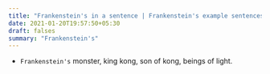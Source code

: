 ```yaml
---
title: "Frankenstein's in a sentence | Frankenstein's example sentences"
date: 2021-01-20T19:57:50+05:30
draft: falses
summary: "Frankenstein's"
---
```

- `Frankenstein's` monster, king kong, son of kong, beings of light.
                 
